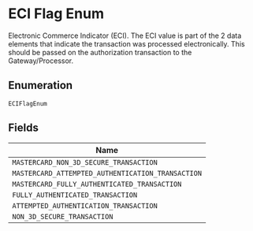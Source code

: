 
# ECI Flag Enum

Electronic Commerce Indicator (ECI). The ECI value is part of the 2 data elements that indicate the transaction was processed electronically. This should be passed on the authorization transaction to the Gateway/Processor.

## Enumeration

`ECIFlagEnum`

## Fields

| Name |
|  --- |
| `MASTERCARD_NON_3D_SECURE_TRANSACTION` |
| `MASTERCARD_ATTEMPTED_AUTHENTICATION_TRANSACTION` |
| `MASTERCARD_FULLY_AUTHENTICATED_TRANSACTION` |
| `FULLY_AUTHENTICATED_TRANSACTION` |
| `ATTEMPTED_AUTHENTICATION_TRANSACTION` |
| `NON_3D_SECURE_TRANSACTION` |

